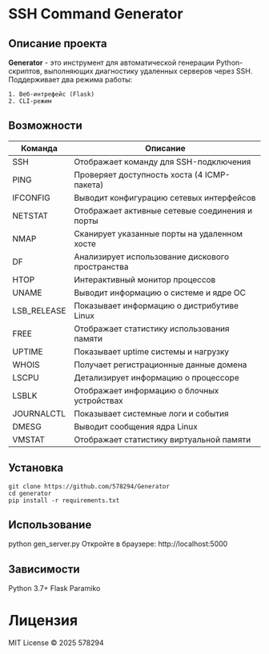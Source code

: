 # SSH Command Generator

## Описание проекта
**Generator** - это инструмент для автоматической генерации Python-скриптов, выполняющих диагностику удаленных серверов через SSH. Поддерживает два режима работы:
```
1. Веб-интрефейс (Flask)
2. CLI-режим
```
## Возможности

|**Команда** |	**Описание**                                  |
|------------|------------------------------------------------|
|SSH		 |Отображает команду для SSH-подключения          |
|PING		 |Проверяет доступность хоста (4 ICMP-пакета)     |
|IFCONFIG	 |Выводит конфигурацию сетевых интерфейсов		  |
|NETSTAT	 |Отображает активные сетевые соединения и порты  |
|NMAP	     |Сканирует указанные порты на удаленном хосте    |
|DF	         |Анализирует использование дискового пространства|
|HTOP	     |Интерактивный монитор процессов                 |
|UNAME	     |Выводит информацию о системе и ядре ОС          |
|LSB_RELEASE |Показывает информацию о дистрибутиве Linux      |
|FREE	     |Отображает статистику использования памяти      |
|UPTIME	     |Показывает uptime системы и нагрузку            |
|WHOIS	     |Получает регистрационные данные домена          |
|LSCPU	     |Детализирует информацию о процессоре            |
|LSBLK	     |Отображает информацию о блочных устройствах     |
|JOURNALCTL	 |Показывает системные логи и события             |
|DMESG	     |Выводит сообщения ядра Linux                    |
|VMSTAT	     |Отображает статистику виртуальной памяти        |

## Установка
```
git clone https://github.com/578294/Generator
cd generator
pip install -r requirements.txt
```

## Использование

python gen_server.py
Откройте в браузере: http://localhost:5000

## Зависимости

Python 3.7+
Flask
Paramiko

# Лицензия
MIT License © 2025 578294
